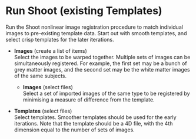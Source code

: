 # Run Shoot (existing Templates)  
Run the Shoot nonlinear image registration procedure  to match individual images to pre-existing template data. Start out with smooth templates, and select crisp templates for the later iterations.

* **Images** (create a list of items)  
Select the images to be warped together. Multiple sets of images can be simultaneously registered. For example, the first set may be a bunch of grey matter images, and the second set may be the white matter images of the same subjects.

    * **Images** (select files)  
    Select a set of imported images of the same type to be registered by minimising a measure of difference from the template.

* **Templates** (select files)  
Select templates. Smoother templates should be used for the early iterations. Note that the template should be a 4D file, with the 4th dimension equal to the number of sets of images.
